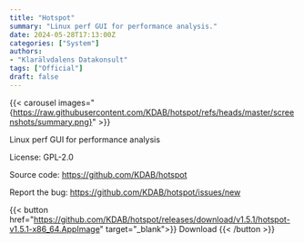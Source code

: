 ```yaml
---
title: "Hotspot"
summary: "Linux perf GUI for performance analysis."
date: 2024-05-28T17:13:00Z
categories: ["System"]
authors:
- "Klarälvdalens Datakonsult"
tags: ["Official"]
draft: false
---
```


{{< carousel images="{https://raw.githubusercontent.com/KDAB/hotspot/refs/heads/master/screenshots/summary.png}" >}}

Linux perf GUI for performance analysis

License: GPL-2.0

Source code: <https://github.com/KDAB/hotspot>

Report the bug: <https://github.com/KDAB/hotspot/issues/new>  

{{< button href="https://github.com/KDAB/hotspot/releases/download/v1.5.1/hotspot-v1.5.1-x86_64.AppImage" target="_blank">}}
Download
{{< /button >}}